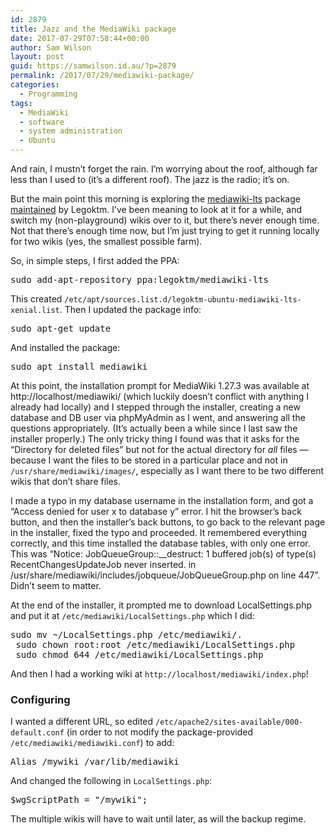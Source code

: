 ```yaml
---
id: 2879
title: Jazz and the MediaWiki package
date: 2017-07-29T07:58:44+00:00
author: Sam Wilson
layout: post
guid: https://samwilson.id.au/?p=2879
permalink: /2017/07/29/mediawiki-package/
categories:
  - Programming
tags:
  - MediaWiki
  - software
  - system administration
  - Ubuntu
---
```

And rain, I mustn’t forget the rain. I’m worrying about the roof, although far less than I used to (it’s a different roof). The jazz is the radio; it’s on.

But the main point this morning is exploring the [mediawiki-lts](https://launchpad.net/~legoktm/+archive/ubuntu/mediawiki-lts) package [maintained](https://meta.wikimedia.org/wiki/User:Legoktm/Packages) by Legoktm. I’ve been meaning to look at it for a while, and switch my (non-playground) wikis over to it, but there’s never enough time. Not that there’s enough time now, but I’m just trying to get it running locally for two wikis (yes, the smallest possible farm).

So, in simple steps, I first added the PPA:

<pre>sudo add-apt-repository ppa:legoktm/mediawiki-lts</pre>

This created `/etc/apt/sources.list.d/legoktm-ubuntu-mediawiki-lts-xenial.list`. Then I updated the package info:

<pre>sudo apt-get update</pre>

And installed the package:

<pre>sudo apt install mediawiki</pre>

At this point, the installation prompt for MediaWiki 1.27.3 was available at http://localhost/mediawiki/ (which luckily doesn’t conflict with anything I already had locally) and I stepped through the installer, creating a new database and DB user via phpMyAdmin as I went, and answering all the questions appropriately. (It’s actually been a while since I last saw the installer properly.) The only tricky thing I found was that it asks for the “Directory for deleted files” but not for the actual directory for _all_ files — because I want the files to be stored in a particular place and not in `/usr/share/mediawiki/images/`, especially as I want there to be two different wikis that don’t share files.

I made a typo in my database username in the installation form, and got a “Access denied for user x to database y” error. I hit the browser’s back button, and then the installer’s back buttons, to go back to the relevant page in the installer, fixed the typo and proceeded. It remembered everything correctly, and this time installed the database tables, with only one error. This was “Notice: JobQueueGroup::__destruct: 1 buffered job(s) of type(s) RecentChangesUpdateJob never inserted. in /usr/share/mediawiki/includes/jobqueue/JobQueueGroup.php on line 447”. Didn’t seem to matter.

At the end of the installer, it prompted me to download LocalSettings.php and put it at `/etc/mediawiki/LocalSettings.php` which I did:

<pre>sudo mv ~/LocalSettings.php /etc/mediawiki/.
 sudo chown root:root /etc/mediawiki/LocalSettings.php
 sudo chmod 644 /etc/mediawiki/LocalSettings.php
</pre>

And then I had a working wiki at `http://localhost/mediawiki/index.php`!

### Configuring

I wanted a different URL, so edited `/etc/apache2/sites-available/000-default.conf` (in order to not modify the package-provided `/etc/mediawiki/mediawiki.conf`) to add:

<pre>Alias /mywiki /var/lib/mediawiki</pre>

And changed the following in `LocalSettings.php`:

<pre>$wgScriptPath = "/mywiki";</pre>

The multiple wikis will have to wait until later, as will the backup regime.